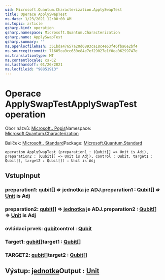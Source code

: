 ```yaml
---
uid: Microsoft.Quantum.Characterization.ApplySwapTest
title: Operace ApplySwapTest
ms.date: 1/23/2021 12:00:00 AM
ms.topic: article
qsharp.kind: operation
qsharp.namespace: Microsoft.Quantum.Characterization
qsharp.name: ApplySwapTest
qsharp.summary: ''
ms.openlocfilehash: 351bda47657a20d6893ca18c4e63f46fba6e2bf4
ms.sourcegitcommit: 71605ea9cc630e84e7ef29027e1f0ea06299747e
ms.translationtype: MT
ms.contentlocale: cs-CZ
ms.lasthandoff: 01/26/2021
ms.locfileid: "98851913"
---
```

# <a name="applyswaptest-operation"></a><span data-ttu-id="9b146-102">Operace ApplySwapTest</span><span class="sxs-lookup"><span data-stu-id="9b146-102">ApplySwapTest operation</span></span>

<span data-ttu-id="9b146-103">Obor názvů: [Microsoft.. Popis](xref:Microsoft.Quantum.Characterization)</span><span class="sxs-lookup"><span data-stu-id="9b146-103">Namespace: [Microsoft.Quantum.Characterization](xref:Microsoft.Quantum.Characterization)</span></span>

<span data-ttu-id="9b146-104">Balíček: [Microsoft.. Standard](https://nuget.org/packages/Microsoft.Quantum.Standard)</span><span class="sxs-lookup"><span data-stu-id="9b146-104">Package: [Microsoft.Quantum.Standard](https://nuget.org/packages/Microsoft.Quantum.Standard)</span></span>




```qsharp
operation ApplySwapTest (preparation1 : (Qubit[] => Unit is Adj), preparation2 : (Qubit[] => Unit is Adj), control : Qubit, target1 : Qubit[], target2 : Qubit[]) : Unit is Adj
```


## <a name="input"></a><span data-ttu-id="9b146-105">Vstup</span><span class="sxs-lookup"><span data-stu-id="9b146-105">Input</span></span>

### <a name="preparation1--qubit--unit--is-adj"></a><span data-ttu-id="9b146-106">preparation1: [qubit](xref:microsoft.quantum.lang-ref.qubit)[] => [jednotka](xref:microsoft.quantum.lang-ref.unit)  je ADJ.</span><span class="sxs-lookup"><span data-stu-id="9b146-106">preparation1 : [Qubit](xref:microsoft.quantum.lang-ref.qubit)[] => [Unit](xref:microsoft.quantum.lang-ref.unit)  is Adj</span></span>




### <a name="preparation2--qubit--unit--is-adj"></a><span data-ttu-id="9b146-107">preparation2: [qubit](xref:microsoft.quantum.lang-ref.qubit)[] => [jednotka](xref:microsoft.quantum.lang-ref.unit)  je ADJ.</span><span class="sxs-lookup"><span data-stu-id="9b146-107">preparation2 : [Qubit](xref:microsoft.quantum.lang-ref.qubit)[] => [Unit](xref:microsoft.quantum.lang-ref.unit)  is Adj</span></span>




### <a name="control--qubit"></a><span data-ttu-id="9b146-108">ovládací prvek: [qubit](xref:microsoft.quantum.lang-ref.qubit)</span><span class="sxs-lookup"><span data-stu-id="9b146-108">control : [Qubit](xref:microsoft.quantum.lang-ref.qubit)</span></span>




### <a name="target1--qubit"></a><span data-ttu-id="9b146-109">Target1: [qubit](xref:microsoft.quantum.lang-ref.qubit)[]</span><span class="sxs-lookup"><span data-stu-id="9b146-109">target1 : [Qubit](xref:microsoft.quantum.lang-ref.qubit)[]</span></span>




### <a name="target2--qubit"></a><span data-ttu-id="9b146-110">TARGET2: [qubit](xref:microsoft.quantum.lang-ref.qubit)[]</span><span class="sxs-lookup"><span data-stu-id="9b146-110">target2 : [Qubit](xref:microsoft.quantum.lang-ref.qubit)[]</span></span>





## <a name="output--unit"></a><span data-ttu-id="9b146-111">Výstup: [jednotka](xref:microsoft.quantum.lang-ref.unit)</span><span class="sxs-lookup"><span data-stu-id="9b146-111">Output : [Unit](xref:microsoft.quantum.lang-ref.unit)</span></span>

